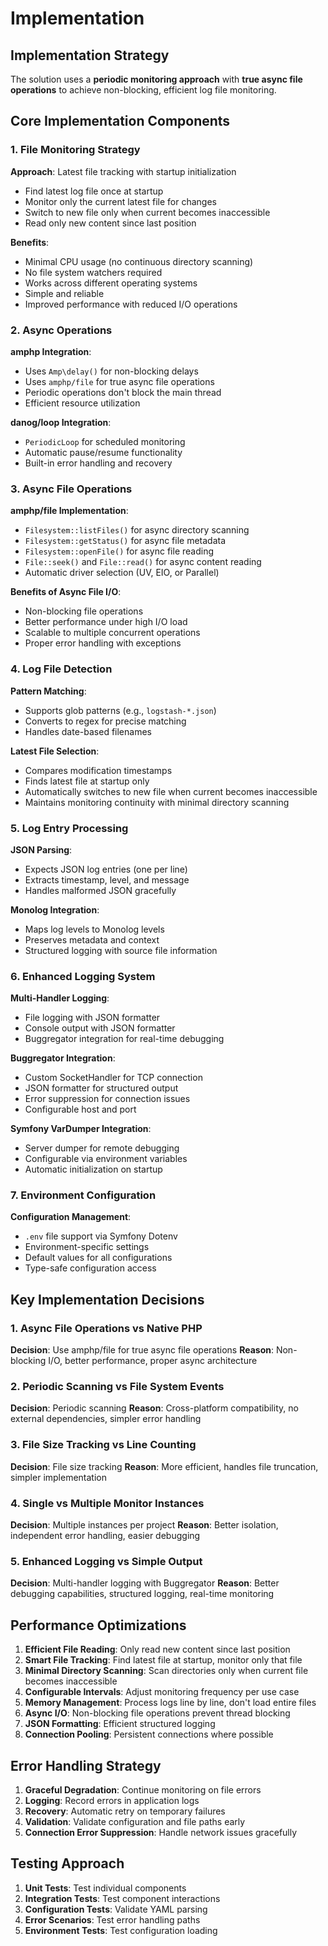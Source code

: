 # Implementation

## Implementation Strategy

The solution uses a **periodic monitoring approach** with **true async file operations** to achieve non-blocking, efficient log file monitoring.

## Core Implementation Components

### 1. File Monitoring Strategy

**Approach**: Latest file tracking with startup initialization
- Find latest log file once at startup
- Monitor only the current latest file for changes
- Switch to new file only when current becomes inaccessible
- Read only new content since last position

**Benefits**:
- Minimal CPU usage (no continuous directory scanning)
- No file system watchers required
- Works across different operating systems
- Simple and reliable
- Improved performance with reduced I/O operations

### 2. Async Operations

**amphp Integration**:
- Uses `Amp\delay()` for non-blocking delays
- Uses `amphp/file` for true async file operations
- Periodic operations don't block the main thread
- Efficient resource utilization

**danog/loop Integration**:
- `PeriodicLoop` for scheduled monitoring
- Automatic pause/resume functionality
- Built-in error handling and recovery

### 3. Async File Operations

**amphp/file Implementation**:
- `Filesystem::listFiles()` for async directory scanning
- `Filesystem::getStatus()` for async file metadata
- `Filesystem::openFile()` for async file reading
- `File::seek()` and `File::read()` for async content reading
- Automatic driver selection (UV, EIO, or Parallel)

**Benefits of Async File I/O**:
- Non-blocking file operations
- Better performance under high I/O load
- Scalable to multiple concurrent operations
- Proper error handling with exceptions

### 4. Log File Detection

**Pattern Matching**:
- Supports glob patterns (e.g., `logstash-*.json`)
- Converts to regex for precise matching
- Handles date-based filenames

**Latest File Selection**:
- Compares modification timestamps
- Finds latest file at startup only
- Automatically switches to new file when current becomes inaccessible
- Maintains monitoring continuity with minimal directory scanning

### 5. Log Entry Processing

**JSON Parsing**:
- Expects JSON log entries (one per line)
- Extracts timestamp, level, and message
- Handles malformed JSON gracefully

**Monolog Integration**:
- Maps log levels to Monolog levels
- Preserves metadata and context
- Structured logging with source file information

### 6. Enhanced Logging System

**Multi-Handler Logging**:
- File logging with JSON formatter
- Console output with JSON formatter
- Buggregator integration for real-time debugging

**Buggregator Integration**:
- Custom SocketHandler for TCP connection
- JSON formatter for structured output
- Error suppression for connection issues
- Configurable host and port

**Symfony VarDumper Integration**:
- Server dumper for remote debugging
- Configurable via environment variables
- Automatic initialization on startup

### 7. Environment Configuration

**Configuration Management**:
- `.env` file support via Symfony Dotenv
- Environment-specific settings
- Default values for all configurations
- Type-safe configuration access

## Key Implementation Decisions

### 1. Async File Operations vs Native PHP

**Decision**: Use amphp/file for true async file operations
**Reason**: Non-blocking I/O, better performance, proper async architecture

### 2. Periodic Scanning vs File System Events

**Decision**: Periodic scanning
**Reason**: Cross-platform compatibility, no external dependencies, simpler error handling

### 3. File Size Tracking vs Line Counting

**Decision**: File size tracking
**Reason**: More efficient, handles file truncation, simpler implementation

### 4. Single vs Multiple Monitor Instances

**Decision**: Multiple instances per project
**Reason**: Better isolation, independent error handling, easier debugging

### 5. Enhanced Logging vs Simple Output

**Decision**: Multi-handler logging with Buggregator
**Reason**: Better debugging capabilities, structured logging, real-time monitoring

## Performance Optimizations

1. **Efficient File Reading**: Only read new content since last position
2. **Smart File Tracking**: Find latest file at startup, monitor only that file
3. **Minimal Directory Scanning**: Scan directories only when current file becomes inaccessible
4. **Configurable Intervals**: Adjust monitoring frequency per use case
5. **Memory Management**: Process logs line by line, don't load entire files
6. **Async I/O**: Non-blocking file operations prevent thread blocking
7. **JSON Formatting**: Efficient structured logging
8. **Connection Pooling**: Persistent connections where possible

## Error Handling Strategy

1. **Graceful Degradation**: Continue monitoring on file errors
2. **Logging**: Record errors in application logs
3. **Recovery**: Automatic retry on temporary failures
4. **Validation**: Validate configuration and file paths early
5. **Connection Error Suppression**: Handle network issues gracefully

## Testing Approach

1. **Unit Tests**: Test individual components
2. **Integration Tests**: Test component interactions
3. **Configuration Tests**: Validate YAML parsing
4. **Error Scenarios**: Test error handling paths
5. **Environment Tests**: Test configuration loading 